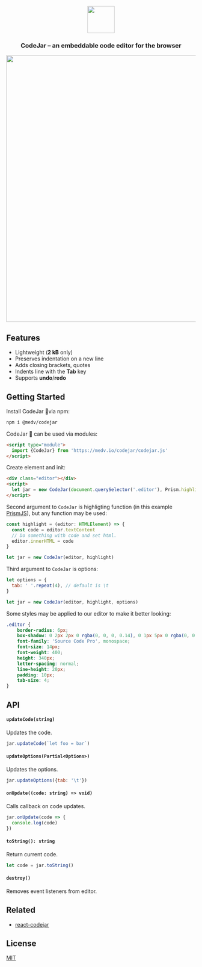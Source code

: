 <p align="center"><a href="https://medv.io/codejar/"><img src="https://medv.io/assets/codejar.svg" width="72"></a></p>
<h3 align="center">CodeJar – an embeddable code editor for the browser</h3>
<p align="center"><a href="https://medv.io/codejar/"><img src="https://medv.io/assets/codejar/screenshot.png" width="709"></a></p>

## Features

* Lightweight (**2 kB** only)
* Preserves indentation on a new line
* Adds closing brackets, quotes
* Indents line with the **Tab** key
* Supports **undo**/**redo** 

## Getting Started

Install CodeJar 🍯via npm:

```bash
npm i @medv/codejar
```

CodeJar 🍯 can be used via modules:

```html
<script type="module">
  import {CodeJar} from 'https://medv.io/codejar/codejar.js'
</script>
```

Create element and init:

```html
<div class="editor"></div>
<script>
  let jar = new CodeJar(document.querySelector('.editor'), Prism.highlightElement)
</script>
```

Second argument to `CodeJar` is highligting function (in this example [PrismJS](https://prismjs.com)), but any function may be used:

```ts
const highlight = (editor: HTMLElement) => {
  const code = editor.textContent
  // Do something with code and set html.
  editor.innerHTML = code
}

let jar = new CodeJar(editor, highlight)
```

Third argument to `CodeJar` is options:

```js
let options = {
  tab: ' '.repeat(4), // default is \t
}

let jar = new CodeJar(editor, highlight, options)
```

Some styles may be applied to our editor to make it better looking:

```css
.editor {
    border-radius: 6px;
    box-shadow: 0 2px 2px 0 rgba(0, 0, 0, 0.14), 0 1px 5px 0 rgba(0, 0, 0, 0.12), 0 3px 1px -2px rgba(0, 0, 0, 0.2);
    font-family: 'Source Code Pro', monospace;
    font-size: 14px;
    font-weight: 400;
    height: 340px;
    letter-spacing: normal;
    line-height: 20px;
    padding: 10px;
    tab-size: 4;
}
```

## API

#### `updateCode(string)`

Updates the code.

```js
jar.updateCode(`let foo = bar`)
```

#### `updateOptions(Partial<Options>)`

Updates the options.

```js
jar.updateOptions({tab: '\t'})
```


#### `onUpdate((code: string) => void)`

Calls callback on code updates.

```js
jar.onUpdate(code => {
  console.log(code)
})
```

#### `toString(): string`

Return current code.

```js
let code = jar.toString()
```

#### `destroy()`

Removes event listeners from editor.

## Related

* [react-codejar](https://github.com/guilhermelimak/react-codejar)

## License

[MIT](LICENSE)
